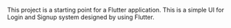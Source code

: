 This project is a starting point for a Flutter application.
This is a simple UI for Login and Signup system designed by using Flutter. 

